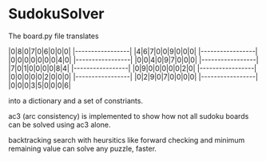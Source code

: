 # SudokuSolver

The board.py file translates 

  |0|8|0|7|0|6|0|0|0|
  |-----------------|
  |4|6|7|0|0|9|0|0|0|
  |-----------------|
  |0|0|0|0|0|0|0|4|0|
  |-----------------|
  |0|0|4|0|9|7|0|0|0|
  |-----------------|
  |7|0|1|0|0|0|0|8|4|
  |-----------------|
  |0|9|0|0|0|0|0|2|0|
  |-----------------|
  |0|0|0|0|0|2|0|0|0|
  |-----------------|
  |0|2|9|0|7|0|0|0|0|
  |-----------------|
  |0|0|0|3|5|0|0|0|6|
  
into a dictionary and a set of constriants.

ac3 (arc consistency) is implemented to show how not all sudoku boards can be solved using ac3 alone.

backtracking search with heursitics like forward checking and minimum remaining value can solve any puzzle, faster.
  
